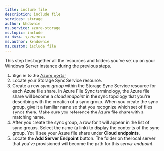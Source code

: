 ```yaml
---
title: include file
description: include file
services: storage
author: khdownie
ms.service: azure-storage
ms.topic: include
ms.date: 2/20/2020
ms.author: kendownie
ms.custom: include file
---
```


This step ties together all the resources and folders you've set up on your Windows Server instance during the previous steps.

1. Sign in to the [Azure portal](https://portal.azure.com).
1. Locate your Storage Sync Service resource.
1. Create a new *sync group* within the Storage Sync Service resource for each Azure file share. In Azure File Sync terminology, the Azure file share will become a *cloud endpoint* in the sync topology that you're describing with the creation of a sync group. When you create the sync group, give it a familiar name so that you recognize which set of files syncs there. Make sure you reference the Azure file share with a matching name.
1. After you create the sync group, a row for it will appear in the list of sync groups. Select the name (a link) to display the contents of the sync group. You'll see your Azure file share under **Cloud endpoints**.
1. Locate the **Add Server Endpoint** button. The folder on the local server that you've provisioned will become the path for this *server endpoint*.
